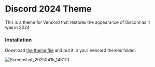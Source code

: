 # Discord 2024 Theme

This is a theme for Vencord that restores the appearance of Discord as it was in 2024

### Installation

Download [the theme file](https://raw.githubusercontent.com/Zetaphor/discord-2024-theme/refs/heads/main/discord-2024.theme.css) and put it in your Vencord themes folder.

![Screenshot_20250415_143110](https://github.com/user-attachments/assets/43f15b25-30d5-4f7b-8384-38455962b708)
